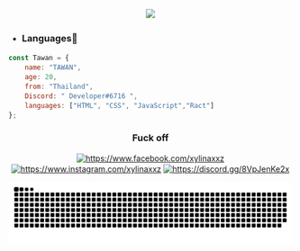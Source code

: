 <p align="center">
  <img src="https://discord.c99.nl/widget/theme-1/617590088066531338.png"><br>

</p>

- ### Languages💸
```js
const Tawan = {
    name: "TAWAN",
    age: 20,
    from: "Thailand",
    Discord: " Developer#6716 ",
    languages: ["HTML", "CSS", "JavaScript","Ract"]
};
```



<h3 align="center">Fuck off</h3>
<p align="center">
<a href="https://fb.com/https://www.facebook.com/xylinaxxz" target="blank"> <img align="center" src="https://raw.githubusercontent.com/rahuldkjain/github-profile-readme-generator/master/src/images/icons/Social/facebook.svg" alt="https://www.facebook.com/xylinaxxz" height="30" width="40" /></a>
<a href="https://instagram.com/https://www.instagram.com/xylinaxxz" target="blank"> <img align="center" src="https://raw.githubusercontent.com/rahuldkjain/github-profile-readme-generator/master/src/images/icons/Social/instagram.svg" alt="https://www.instagram.com/xylinaxxz" height="30" width="40" /></a>
<a href="https://discord.gg/https://discord.gg/8VpJenKe2x" target="blank"><img align="center" src="https://raw.githubusercontent.com/rahuldkjain/github-profile-readme-generator/master/src/images/icons/Social/discord.svg" alt="https://discord.gg/8VpJenKe2x" height="30" width="40" /></a>
</p>



<p align="center">

<img src="https://raw.githubusercontent.com/Platane/snk/output/github-contribution-grid-snake.svg">
</p>
